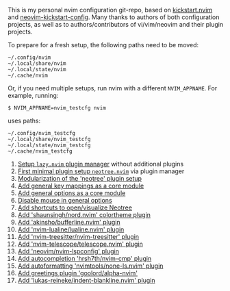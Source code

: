 This is my personal nvim configuration git-repo, based on [kickstart.nvim](https://github.com/nvim-lua/kickstart.nvim) and [neovim-kickstart-config](https://github.com/hendrikmi/neovim-kickstart-config).
Many thanks to authors of both configuration projects, as well as to authors/contributors of vi/vim/neovim and their plugin projects.

To prepare for a fresh setup, the following paths need to be moved:
```
~/.config/nvim
~/.local/share/nvim
~/.local/state/nvim
~/.cache/nvim
```

Or, if you need multiple setups, run nvim with a different `NVIM_APPNAME`.
For example, running:
```
$ NVIM_APPNAME=nvim_testcfg nvim
```
uses paths:
```
~/.config/nvim_testcfg
~/.local/share/nvim_testcfg
~/.local/state/nvim_testcfg
~/.cache/nvim_testcfg
```

1. [Setup `lazy.nvim` plugin manager](https://github.com/spog/nvim-config/commit/8dd861fa363fcc78ba62dfbe0628d3c1460b9984) without additional plugins
2. [First minimal plugin setup `neotree.nvim`](https://github.com/spog/nvim-config/commit/edd482dea9b3c15883e00f828892c9e2c30b3651) via plugin manager
3. [Modularization of the 'neotree' plugin setup](https://github.com/spog/nvim-config/commit/3a1cf7bdf81768f0d8cf7283b5426f973e3a400b)
4. [Add general key mappings as a core module](https://github.com/spog/nvim-config/commit/f558c79097b7ad00f84479ea55bdc6ba6f7293be)
5. [Add general options as a core module](https://github.com/spog/nvim-config/commit/372263f9d741cc6c5533d20d5094a6386e44f7a0)
6. [Disable mouse in general options](https://github.com/spog/nvim-config/commit/cd005c45acdeacf976c9202abff8ae6acf0d1c41)
7. [Add shortcuts to open/visualize Neotree](https://github.com/spog/nvim-config/commit/ed02897407ac8e0844c016e1ed7cd37b471c0702)
8. [Add 'shaunsingh/nord.nvim' colortheme plugin](https://github.com/spog/nvim-config/commit/35fd5e2e2d5c9ebfc5d9d1b8c03f80fb2420535c)
9. [Add 'akinsho/bufferline.nvim' plugin](https://github.com/spog/nvim-config/commit/95846b75a07f6e859fd8d3f6837c696cc85b89b1)
10. [Add 'nvim-lualine/lualine.nvim' plugin](https://github.com/spog/nvim-config/commit/04b8b18791374bc3e8ba59324b3b0d2bcaa02856)
11. [Add 'nvim-treesitter/nvim-treesitter' plugin](https://github.com/spog/nvim-config/commit/8fc2ccfad7085e0223aa6f0f1802b20524048dc4)
12. [Add 'nvim-telescope/telescope.nvim' plugin](https://github.com/spog/nvim-config/commit/89786ba391d84dee1faf08d3a612d91cf3b47342)
13. [Add 'neovim/nvim-lspconfig' plugin](https://github.com/spog/nvim-config/commit/5edf8f28311747a28b197ab45a197e5ade9c790c)
14. [Add autocompletion 'hrsh7th/nvim-cmp' plugin](https://github.com/spog/nvim-config/commit/7528c062f0689d326e708f1faeb3412e485e2117)
15. [Add autoformatting 'nvimtools/none-ls.nvim' plugin](https://github.com/spog/nvim-config/commit/dd4809696886bfbd145cf20048e5a2801907fd4b)
16. [Add greetings plugin 'goolord/alpha-nvim'](https://github.com/spog/nvim-config/commit/ec498486e6cdc5df6f07126a7be703e78be18723)
17. [Add 'lukas-reineke/indent-blankline.nvim' plugin](https://github.com/spog/nvim-config/commit/1c9eecf0d74fd89a4a8ef0d2f5191281238c08a2)
